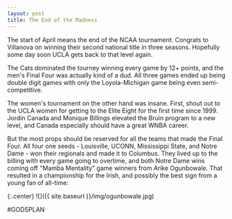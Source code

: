 ```yaml
---
layout: post
title: The End of the Madness
---
```

The start of April means the end of the NCAA tournament. Congrats to Villanova on winning their second national title in three seasons. Hopefully some day soon UCLA gets back to that level again.

The Cats dominated the tourney winning every game by 12+ points, and the men's Final Four was actually kind of a dud. All three games ended up being double digit games with only the Loyola-Michigan game being even semi-competitive.

The women's tournament on the other hand was insane. First, shout out to the UCLA women for getting to the Elite Eight for the first time since 1999. Jordin Canada and Monique Billings elevated the Bruin program to a new level, and Canada especially should have a great WNBA career.

But the most props should be reserved for all the teams that made the Final Four. All four one seeds - Louisville, UCONN, Mississippi State, and Notre Dame - won their regionals and made it to Columbus. They lived up to the billing with every game going to overtime, and both Notre Dame wins coming off "Mamba Mentality" game winners from Arike Ogunbowale. That resulted in a championship for the Irish, and possibly the best sign from a young fan of all-time:

{:.center}
![]({{ site.baseurl }}/img/ogunbowale.jpg)

#GODSPLAN
